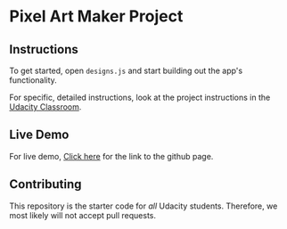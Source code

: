 # Pixel Art Maker Project

## Instructions

To get started, open `designs.js` and start building out the app's functionality.

For specific, detailed instructions, look at the project instructions in the [Udacity Classroom](https://classroom.udacity.com/me).

## Live Demo

For live demo, [Click here](https://laludztee.github.io/) for the link to the github page.

## Contributing

This repository is the starter code for _all_ Udacity students. Therefore, we most likely will not accept pull requests.
